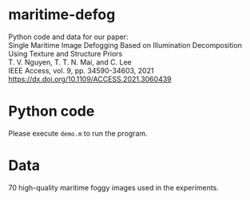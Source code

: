 # maritime-defog
Python code and data for our paper:  
Single Maritime Image Defogging Based on Illumination Decomposition Using Texture and Structure Priors  
T. V. Nguyen, T. T. N. Mai, and C. Lee  
IEEE Access, vol. 9, pp. 34590-34603, 2021  
https://dx.doi.org/10.1109/ACCESS.2021.3060439  

# Python code
Please execute `demo.m` to run the program.

# Data
70 high-quality maritime foggy images used in the experiments.
